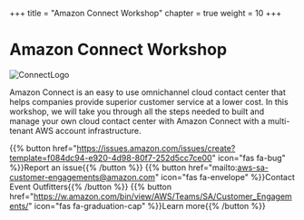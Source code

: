 +++
title = "Amazon Connect Workshop"
chapter = true
weight = 10
+++

# Amazon Connect Workshop

![ConnectLogo](/images/landing-page/connect_logo.png)



Amazon Connect is an easy to use omnichannel cloud contact center that helps companies provide superior customer service at a lower cost. In this workshop, we will take you through all the steps needed to built and manage your own cloud contact center with Amazon Connect with a multi-tenant AWS account infrastructure.


{{% button href="https://issues.amazon.com/issues/create?template=f084dc94-e920-4d98-80f7-252d5cc7ce00" icon="fas fa-bug" %}}Report an issue{{% /button %}}
{{% button href="mailto:aws-sa-customer-engagements@amazon.com" icon="fas fa-envelope" %}}Contact Event Outfitters{{% /button %}}
{{% button href="https://w.amazon.com/bin/view/AWS/Teams/SA/Customer_Engagements/" icon="fas fa-graduation-cap" %}}Learn more{{% /button %}}